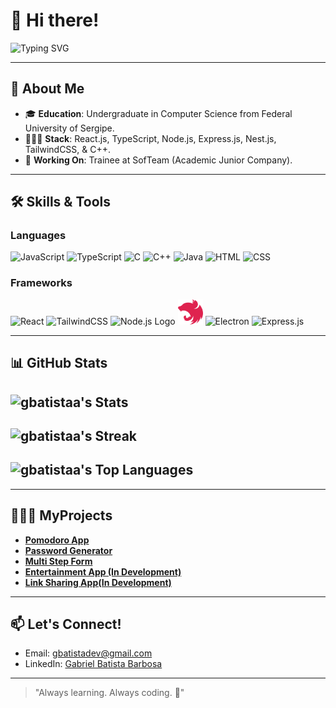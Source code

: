 # 👋 Hi there!

  ![Typing SVG](https://readme-typing-svg.herokuapp.com?font=&weight=900&size=30&duration=2000&pause=1000&color=29FFA0&center=true&vCenter=true&width=435&lines=WELCOME!%F0%9F%91%8B;I'm+Gabriel)


---

## 🚀 About Me

- 🎓 **Education**: Undergraduate in Computer Science from Federal University of Sergipe.
- 👨🏽‍💻 **Stack**: React.js, TypeScript, Node.js, Express.js, Nest.js, TailwindCSS, & C++.
- 💼 **Working On**: Trainee at SofTeam (Academic Junior Company).

---

## 🛠️ Skills & Tools

### **Languages**

<div>
  <img src="https://cdn.jsdelivr.net/gh/devicons/devicon/icons/javascript/javascript-original.svg" alt="JavaScript" width="40" height="40"/>
  <img src="https://cdn.jsdelivr.net/gh/devicons/devicon/icons/typescript/typescript-original.svg" alt="TypeScript" width="40" height="40"/>
  <img src="https://cdn.jsdelivr.net/gh/devicons/devicon/icons/c/c-original.svg" alt="C" width="40" height="40"/>
  <img src="https://cdn.jsdelivr.net/gh/devicons/devicon/icons/cplusplus/cplusplus-original.svg" alt="C++" width="40" height="40"/>
  <img src="https://cdn.jsdelivr.net/gh/devicons/devicon/icons/java/java-original.svg" alt="Java" width="40" height="40"/>
  <img src="https://cdn.jsdelivr.net/gh/devicons/devicon/icons/html5/html5-original.svg" alt="HTML" width="40" height="40"/>
  <img src="https://cdn.jsdelivr.net/gh/devicons/devicon/icons/css3/css3-original.svg" alt="CSS" width="40" height="40"/>
</div>

### **Frameworks**

<div>
  <img src="https://cdn.jsdelivr.net/gh/devicons/devicon/icons/react/react-original.svg" alt="React" width="40" height="40"/>
  <img src="https://user-images.githubusercontent.com/25181517/202896760-337261ed-ee92-4979-84c4-d4b829c7355d.png" alt="TailwindCSS" width="40" height="40"/>
  <img src="https://user-images.githubusercontent.com/25181517/183568594-85e280a7-0d7e-4d1a-9028-c8c2209e073c.png" alt="Node.js Logo" width="40" height="40"/>
   <img src="https://raw.githubusercontent.com/devicons/devicon/master/icons/nestjs/nestjs-original.svg" alt="NestJS" width="40" height="40" />
  <img src="https://cdn.jsdelivr.net/gh/devicons/devicon/icons/electron/electron-original.svg" alt="Electron" width="40" height="40"/>
  <img src="https://cdn.jsdelivr.net/gh/devicons/devicon/icons/express/express-original.svg" alt="Express.js" width="40" height="40"/>
</div>

---

## 📊 GitHub Stats

## ![gbatistaa's Stats](https://github-readme-stats.vercel.app/api?username=gbatistaa&theme=blueberry&show_icons=true&hide_border=true&count_private=true)

## ![gbatistaa's Streak](https://github-readme-streak-stats.herokuapp.com/?user=gbatistaa&theme=blueberry&hide_border=true)

## ![gbatistaa's Top Languages](https://github-readme-stats.vercel.app/api/top-langs/?username=gbatistaa&theme=blueberry&show_icons=true&hide_border=true&layout=compact)
---

## 👨🏽‍💻 MyProjects

- [**Pomodoro App**](https://github.com/gbatistaa/pomodoro-app)
- [**Password Generator**](https://github.com/gbatistaa/password-generator)
- [**Multi Step Form**](https://github.com/gbatistaa/multi-step-form)
- [**Entertainment App (In Development)**](https://github.com/gbatistaa/entertainment-app)
- [**Link Sharing App(In Development)**](https://github.com/gbatistaa/link-sharing-app)

---

## 📫 Let's Connect!

- Email: [gbatistadev@gmail.com](mailto:gbatistadev@gmail.com)
- LinkedIn: [Gabriel Batista Barbosa](https://www.linkedin.com/in/gabriel-barbosa07?utm_source=share&utm_campaign=share_via&utm_content=profile&utm_medium=ios_app)

---

> "Always learning. Always coding. 🚀"
